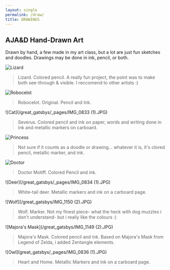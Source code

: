 ```yaml
---
layout: single
permalink: /draw/
title: DRAWINGS
---
```

## AJA&D Hand-Drawn Art
Drawn by hand, a few made in my art class, but a lot are just fun sketches and doodles. Drawings may be done in ink, pencil, or both.

![Lizard](/great_gatsbys/IMG_1151.JPG)
>Lizard. Colored pencil. A really fun project, the point was to make both see-through & visible. I reccomend to other artists :)

![Robocelot](/great_gatsbys/IMG_1163.JPG)
>Robocelot. Original. Pencil and Ink. 

![Cat](/great_gatsbys/_pages/IMG_0833 (1).JPG) 
>Severus. Colored pencil and ink on paper, words and writing done in ink and metallic markers on carboard.

![Princess](/great_gatsbys/IMG_1162.JPG)
>Not sure if it counts as a doodle or drawing... whatever it is, it's clored pencil, metallic marker, and ink.

![Doctor](/great_gatsbys/IMG_1153.JPG) <!-- .element height="50%" width="50%" -->
>Doctor Motiff. Colored Pencil and ink.

![Deer](/great_gatsbys/_pages/IMG_0834 (1).JPG) 
>White-tail deer. Metallic markers and ink on a carboard page.

![Wolf](/great_gatsbys/IMG_1150 (2).JPG)
>Wolf. Marker. Not my finest piece- what the heck with dog muzzles i don't understand- but i really like the colours :)

![Majora's Mask](/great_gatsbys/IMG_1149 (2).JPG)
>Majora's Mask. Colored pencil and ink. Based on Majora's Mask from Legend of Zelda, i added Zentangle elements.

![Owl](great_gatsbys/_pages/IMG_0836 (1).JPG) 
>Heart and Home. Metallic Markers and ink on a carboard page.
